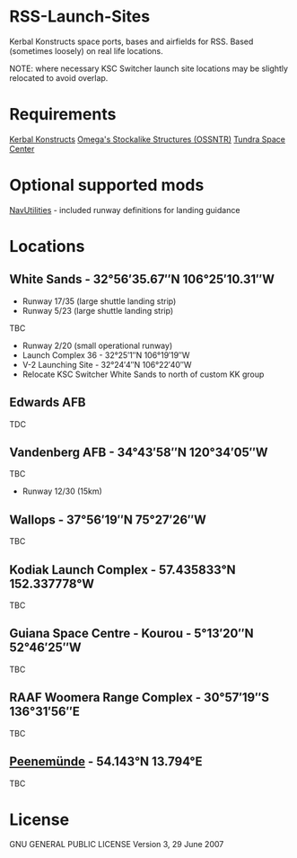# RSS-Launch-Sites
Kerbal Konstructs space ports, bases and airfields for RSS. Based (sometimes loosely) on real life locations.

NOTE: where necessary KSC Switcher launch site locations may be slightly relocated to avoid overlap.

# Requirements
[Kerbal Konstructs](https://forum.kerbalspaceprogram.com/index.php?/topic/204210-ksp-18-kerbal-konstructs-continued/)
[Omega's Stockalike Structures (OSSNTR)](https://forum.kerbalspaceprogram.com/index.php?/topic/169891-wip-omega482s-dev-thread-omegas-stockalike-structures-no-textures-required-alpha-now-available/)
[Tundra Space Center](https://forum.kerbalspaceprogram.com/index.php?/topic/174368-18-112-tundras-space-center-v20-december-18th-stockalike-ksc-launchpads/)

# Optional supported mods
[NavUtilities](https://forum.kerbalspaceprogram.com/index.php?/topic/204929-112x-navutilities-continued-ft-hsi-instrument-landing-system/) - included runway definitions for landing guidance

# Locations

## White Sands - 32°56′35.67″N 106°25′10.31″W
* Runway 17/35 (large shuttle landing strip)
* Runway 5/23 (large shuttle landing strip)

TBC
* Runway 2/20 (small operational runway)
* Launch Complex 36 - 32°25′1″N 106°19′19″W
* V-2 Launching Site - 32°24′4″N 106°22′40″W
* Relocate KSC Switcher White Sands to north of custom KK group

## Edwards AFB
TDC

## Vandenberg AFB - 34°43′58″N 120°34′05″W
TBC
* Runway 12/30 (15km)

## Wallops - 37°56′19″N 75°27′26″W
TBC

## Kodiak Launch Complex - 57.435833°N 152.337778°W
TBC

## Guiana Space Centre - Kourou - 5°13′20″N 52°46′25″W
TBC

## RAAF Woomera Range Complex - 30°57′19″S 136°31′56″E
TBC

## [Peenemünde](https://en.wikipedia.org/wiki/Peenem%C3%BCnde_Army_Research_Center) - 54.143°N 13.794°E
TBC

# License
GNU GENERAL PUBLIC LICENSE Version 3, 29 June 2007
